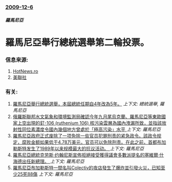 ### [2009-12-6](/news/2009/12/6/index.md)

##### 羅馬尼亞
#  羅馬尼亞舉行總統選舉第二輪投票。




### 信息来源:

1. [HotNews.ro](http://english.hotnews.ro/stiri-top_news-6673011-voting-started-romania-presidential-elections.htm)
2. [美聯社](http://www.google.com/hostednews/ap/article/ALeqM5go6LfJUJ_HGu-vU3pIkKgS6B8n3AD9CDNH6G0)

### 有关:

1. [羅馬尼亞舉行總統選舉，本屆總統任期自4年改為5年。](/news/2009/11/22/羅馬尼亞舉行總統選舉-本屆總統任期自4年改為5年.md) _上下文: 總統選舉, 羅馬尼亞_
2. [俄羅斯聯邦水文氣象和環境監測局確認今年九月尾烏克蘭、羅馬尼亞等東歐國家上空出現的釕-106 (ruthenium 106) 核污染雲層為國內洩漏所致，並指該放射性同位素濃度令國內幾個地方曾處於「極高污染」水平 ](/news/2017/11/20/俄羅斯聯邦水文氣象和環境監測局確認今年九月尾烏克蘭-羅馬尼亞等東歐國家上空出現的釕-106-ruthenium-106.md) _上下文: 羅馬尼亞_
3. [羅馬尼亞政府正式废除了一项免除一些官员犯罪刑责的紧急政令。該政令规定，腐败金额如果低于4.78万美元，官员可以免除刑责。在此之前，首都布加勒斯特发生了1989年以来规模最大的抗议活动。 ](/news/2017/02/5/羅馬尼亞政府正式废除了一项免除一些官员犯罪刑责的紧急政令-該政令规定-腐败金额如果低于478万美元-官员可以免除刑责.md) _上下文: 羅馬尼亞_
4. [羅馬尼亞總統克劳斯·约翰尼斯宣佈拒絕接受獲得議會多數派提名的塞維爾·什海德出任新總理。 ](/news/2016/12/27/羅馬尼亞總統克劳斯-约翰尼斯宣佈拒絕接受獲得議會多數派提名的塞維爾-什海德出任新總理.md) _上下文: 羅馬尼亞_
5. [羅馬尼亞布加勒斯特一間名叫Colectiv的夜店發生了爆炸並引發火災，已知至少25死88傷](/news/2015/10/30/羅馬尼亞布加勒斯特一間名叫Colectiv的夜店發生了爆炸並引發火災-已知至少25死88傷.md) _上下文: 羅馬尼亞_
